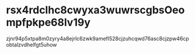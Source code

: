 # rsx4rdclhc8cwyxa3wuwrscgbsOeompfpkpe68lv19y
zjnr94p5xtpa8m0zyry4a8ejrlc6zwk9amefl528cjzuhcqwd76asc8cjzpw46cpobtalzvdhelfgt5uhow
